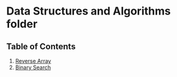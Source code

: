 # Data Structures and Algorithms folder #

## Table of Contents

1. [Reverse Array](/Challenges/ReverseArray)
2. [Binary Search](/Challenges/BinarySearch)

